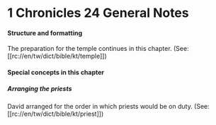 # 1 Chronicles 24 General Notes

#### Structure and formatting

The preparation for the temple continues in this chapter. (See: [[rc://en/tw/dict/bible/kt/temple]])

#### Special concepts in this chapter

##### Arranging the priests
David arranged for the order in which priests would be on duty. (See: [[rc://en/tw/dict/bible/kt/priest]])
